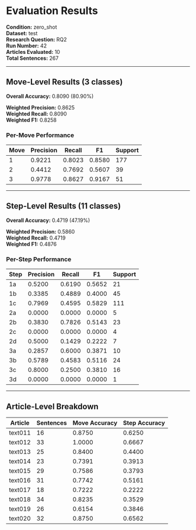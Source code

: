 # Evaluation Results

**Condition:** zero_shot  
**Dataset:** test  
**Research Question:** RQ2  
**Run Number:** 42  
**Articles Evaluated:** 10  
**Total Sentences:** 267  

---

## Move-Level Results (3 classes)

**Overall Accuracy:** 0.8090 (80.90%)  

**Weighted Precision:** 0.8625  
**Weighted Recall:** 0.8090  
**Weighted F1:** 0.8258  

### Per-Move Performance

| Move | Precision | Recall | F1 | Support |
|------|-----------|--------|----|---------|
| 1 | 0.9221 | 0.8023 | 0.8580 | 177 |
| 2 | 0.4412 | 0.7692 | 0.5607 | 39 |
| 3 | 0.9778 | 0.8627 | 0.9167 | 51 |

---

## Step-Level Results (11 classes)

**Overall Accuracy:** 0.4719 (47.19%)  

**Weighted Precision:** 0.5860  
**Weighted Recall:** 0.4719  
**Weighted F1:** 0.4876  

### Per-Step Performance

| Step | Precision | Recall | F1 | Support |
|------|-----------|--------|----|---------|
| 1a | 0.5200 | 0.6190 | 0.5652 | 21 |
| 1b | 0.3385 | 0.4889 | 0.4000 | 45 |
| 1c | 0.7969 | 0.4595 | 0.5829 | 111 |
| 2a | 0.0000 | 0.0000 | 0.0000 | 5 |
| 2b | 0.3830 | 0.7826 | 0.5143 | 23 |
| 2c | 0.0000 | 0.0000 | 0.0000 | 4 |
| 2d | 0.5000 | 0.1429 | 0.2222 | 7 |
| 3a | 0.2857 | 0.6000 | 0.3871 | 10 |
| 3b | 0.5789 | 0.4583 | 0.5116 | 24 |
| 3c | 0.8000 | 0.2500 | 0.3810 | 16 |
| 3d | 0.0000 | 0.0000 | 0.0000 | 1 |

---

## Article-Level Breakdown

| Article | Sentences | Move Accuracy | Step Accuracy |
|---------|-----------|---------------|---------------|
| text011 | 16 | 0.8750 | 0.6250 |
| text012 | 33 | 1.0000 | 0.6667 |
| text013 | 25 | 0.8400 | 0.4400 |
| text014 | 23 | 0.7391 | 0.3913 |
| text015 | 29 | 0.7586 | 0.3793 |
| text016 | 31 | 0.7742 | 0.5161 |
| text017 | 18 | 0.7222 | 0.2222 |
| text018 | 34 | 0.8235 | 0.3529 |
| text019 | 26 | 0.6154 | 0.3846 |
| text020 | 32 | 0.8750 | 0.6562 |

